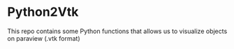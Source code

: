 # Python2Vtk
This repo contains some Python functions that allows us to visualize objects on paraview (.vtk format)  

